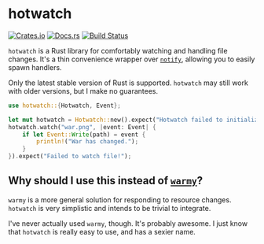 # hotwatch

[![Crates.io](https://img.shields.io/crates/v/hotwatch.svg)](https://crates.io/crates/hotwatch)
[![Docs.rs](https://docs.rs/hotwatch/badge.svg)](https://docs.rs/hotwatch)
[![Build Status](https://travis-ci.org/francesca64/hotwatch.svg?branch=master)](https://travis-ci.org/francesca64/hotwatch)

`hotwatch` is a Rust library for comfortably watching and handling file changes. It's a thin convenience wrapper over [`notify`](https://github.com/passcod/notify), allowing you to easily spawn handlers.

Only the latest stable version of Rust is supported. `hotwatch` may still work with older versions, but I make no guarantees.

```rust
use hotwatch::{Hotwatch, Event};

let mut hotwatch = Hotwatch::new().expect("Hotwatch failed to initialize.");
hotwatch.watch("war.png", |event: Event| {
    if let Event::Write(path) = event {
        println!("War has changed.");
    }
}).expect("Failed to watch file!");
```

## Why should I use this instead of [`warmy`](https://github.com/phaazon/warmy)?

`warmy` is a more general solution for responding to resource changes. `hotwatch` is very simplistic and intends to be trivial to integrate.

I've never actually used `warmy`, though. It's probably awesome. I just know that `hotwatch` is really easy to use, and has a sexier name.
